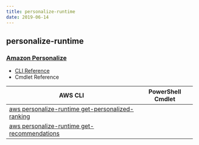 ```yaml
---
title: personalize-runtime
date: 2019-06-14
---
```


## personalize-runtime

### [Amazon Personalize](https://aws.amazon.com/personalize/)

* [CLI Reference](https://docs.aws.amazon.com/cli/latest/reference/personalize-runtime/index.html)
* Cmdlet Reference

|AWS CLI|PowerShell Cmdlet|
|----|----|
|[aws personalize-runtime get-personalized-ranking](https://docs.aws.amazon.com/cli/latest/reference/personalize-runtime/get-personalized-ranking.html)||
|[aws personalize-runtime get-recommendations](https://docs.aws.amazon.com/cli/latest/reference/personalize-runtime/get-recommendations.html)||

